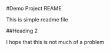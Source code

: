 #Demo Project REAME

This is simple readme file

##Heading 2

I hope that this is not much of a problem